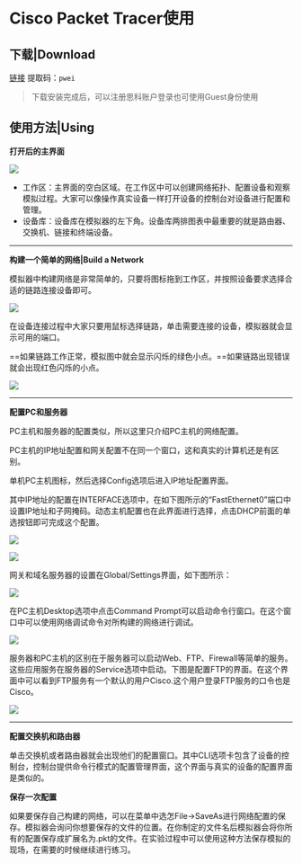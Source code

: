 # Cisco Packet Tracer使用

## 下载|Download

[链接](https://pan.baidu.com/s/1YG10xepo6CUqQNTENqrbgA )
提取码：`pwei`

> 下载安装完成后，可以注册思科账户登录也可使用Guest身份使用

## 使用方法|Using

**打开后的主界面**

![](https://img2020.cnblogs.com/blog/1969825/202004/1969825-20200430122305834-314975424.png)



- 工作区：主界面的空白区域。在工作区中可以创建网络拓扑、配置设备和观察模拟过程。大家可以像操作真实设备一样打开设备的控制台对设备进行配置和管理。
- 设备库：设备库在模拟器的左下角。设备库两排图表中最重要的就是路由器、交换机、链接和终端设备。

---

**构建一个简单的网络|Build a Network**

模拟器中构建网络是非常简单的，只要将图标拖到工作区，并按照设备要求选择合适的链路连接设备即可。

![](https://img2020.cnblogs.com/blog/1969825/202004/1969825-20200430122321134-1165658243.png)



在设备连接过程中大家只要用鼠标选择链路，单击需要连接的设备，模拟器就会显示可用的端口。

==如果链路工作正常，模拟图中就会显示闪烁的绿色小点。==如果链路出现错误就会出现红色闪烁的小点。

![](https://img2020.cnblogs.com/blog/1969825/202004/1969825-20200430122330944-1556782452.png)



---

**配置PC和服务器**

PC主机和服务器的配置类似，所以这里只介绍PC主机的网络配置。

PC主机的IP地址配置和网关配置不在同一个窗口，这和真实的计算机还是有区别。

单机PC主机图标，然后选择Config选项后进入IP地址配置界面。

其中IP地址的配置在INTERFACE选项中，在如下图所示的“FastEthernet0”端口中设置IP地址和子网掩码。动态主机配置也在此界面进行选择，点击DHCP前面的单选按钮即可完成这个配置。

![](https://img2020.cnblogs.com/blog/1969825/202004/1969825-20200430122340806-844656017.png)



![](https://img2020.cnblogs.com/blog/1969825/202004/1969825-20200430122349796-216086764.png)



网关和域名服务器的设置在Global/Settings界面，如下图所示：

![](https://img2020.cnblogs.com/blog/1969825/202004/1969825-20200430122400287-1236737168.png)



在PC主机Desktop选项中点击Command Prompt可以启动命令行窗口。在这个窗口中可以使用网络调试命令对所构建的网络进行调试。

![](https://img2020.cnblogs.com/blog/1969825/202004/1969825-20200430122412520-878143701.png)



服务器和PC主机的区别在于服务器可以启动Web、FTP、Firewall等简单的服务。这些应用服务在服务器的Service选项中启动。下图是配置FTP的界面。在这个界面中可以看到FTP服务有一个默认的用户Cisco.这个用户登录FTP服务的口令也是Cisco。

![](https://img2020.cnblogs.com/blog/1969825/202004/1969825-20200430122422475-672404091.png)



---

**配置交换机和路由器**

单击交换机或者路由器就会出现他们的配置窗口。其中CLI选项卡包含了设备的控制台，控制台提供命令行模式的配置管理界面，这个界面与真实的设备的配置界面是类似的。

**保存一次配置**

如果要保存自己构建的网络，可以在菜单中选怎File->SaveAs进行网络配置的保存。模拟器会询问你想要保存的文件的位置。在你制定的文件名后模拟器会将你所有的配置保存成扩展名为.pkt的文件。在实验过程中可以使用这种方法保存模拟的现场，在需要的时候继续进行练习。
